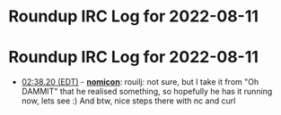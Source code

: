 # Roundup IRC Log for 2022-08-11 #
# Roundup IRC Log for 2022-08-11
* <a href="#02:38.20" id="02:38.20">02:38.20 (EDT)</a> - __[nomicon](https://github.com/nomicon)__: rouilj: not sure, but I take it from "Oh DAMMIT" that he realised something, so hopefully he has it running now, lets see :) And btw, nice steps there with nc and curl
